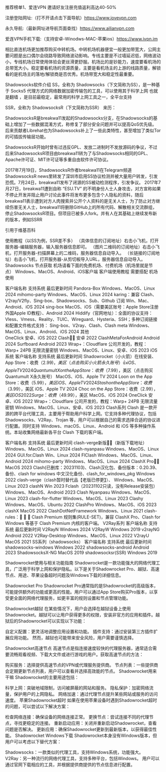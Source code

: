 推荐榜单1、爱连VPN 邀请好友注册充值返利高达40-50% 

注册登陆网址:（打不开请点击下面导航）https://www.iovevpn.com

永久导航:（最新网址进导航页面查找）https://www.ailianvpn.com

爱连VPN手机下载:（支持安卓-Winodws-MAC-苹果ios）https://www.ivpn.im

相比直连机场更加推荐购买中转机场。中转机场机器便宜一般更加带宽大，公网主要问题是出口偶尔会绕路导致网络波动影响。专线主要是不过墙延迟低，网络波动小，专线机场日常使用体验会更丝滑更舒服。机场比的是钞能力，速度要看机场的总带宽大小。稳定要看机场的资源质量，主要是看机场主的上游的线路质量，解锁看的是机场主的落地/解锁商是否优秀。机场带宽大和稳定性最重要。

Shadowsocks软件介绍
SS，全称为 Shadowsocks（下文简称为SS），是一种基于 Socks5 代理方式的网络数据加密传输包的工具，可以使用其于科学上网 也就是翻墙 ，是目前最稳定，最常用的科学上网工具之一，全平台支持

SSR，全称为 ShadowsocksR（下文简称为SSR） 来历：

ShadowsocksR是breakwa11发起的Shadowsocks分支，在Shadowsocks的基础上增加了一些数据混淆方式，称修复了部分安全问题并可以提高QoS优先级。后来贡献者Librehat也为Shadowsocks补上了一些此类特性，甚至增加了类似Tor的可插拔传输层功能。

ShadowsocksR开始时曾有过违反GPL、发放二进制时不发放源码的争议，不过后来ShadowsocksR项目由breakwa11转为了与Shadowsocks相同的GPL、Apache许可证、MIT许可证等多重自由软件许可协议。

2017年7月19日，ShadowsocksR作者breakwa11在Telegram频道ShadowsocksR news里转发了深圳市启用SS协议检测并被大量用户转发，引发恐慌。7月24日，breakwa11发布了闭源的SS被动检测程序，引发争议。 2017年7月27日，breakwa11遭到自称 “ESU.TV” 的不明身份人士人身攻击，对方宣称如果不停止开发并阻止用户讨论此事件将发布更多包含个人隐私的资料，随后breakwa11表示遭到对方人肉搜索并公开个人资料的是无关人士，为了防止对方继续伤害无关人士，breakwa11将删除GitHub上的所有代码、解散相关交流群组，停止ShadowsocksR项目。但项目已被多人fork。并有人在其基础上继续发布新的版本，例如SSRR

引用于维基百科

使用教程（以SS为例，SSR差不多）
（具体信息的订阅地址）右击小飞机，打开服务器-编辑服务器，输入服务器信息即可。
（图片二维码的订阅地址）右击小飞机，打开服务器-扫描屏幕上的二维码，服务器信息自动导入。
（长链接的订阅地址）右击小飞机，打开服务器-从剪切板导入URL，服务器信息自动导入。
Shadowsocks 节点获取
机场请看下面的免费机场、付费机场（机场里就是节点）
Windows、MacOS、Android、iOS客户端
客户端使用教程 需要搭配 机场 使用

客户端名称	支持系统	最后更新时间
Pandora-Box	Windows、MacOS、Linux	2024
mihomo-party	Windows、MacOS、Linux	2024
karing：兼容 Clash、V2ray/V2fly、Sing-box、Shadowsocks、Sub、Github 订阅	Win、Mac、Android、iOS	2024
sing-box	MacOS、iOS（需要美区账号：Apple Store注册外国Apple ID教程）、Android	2024
Hiddify（官网地址）：全面的协议支持：Vless、Vmess、Reality、TUIC、Wireguard、Hysteria、SSH；多种订阅链接和配置文件格式支持： Sing-box、V2ray、Clash、Clash meta	Windows、MacOS、Linux、Android、iOS	2024
其他	
OneClick	安卓、iOS	2022
Clash👍🏻	安卓	2022
ClashMetaForAndroid	Android	2024
Surfboard	Android	2023
Wrap+：Cloudflare 公司开发的，教程：Warp+ 24PB 无限流量密钥	Windows、MacOS、Linux、安卓、iOS	2023
iOS系统
客户端名称	支持系统	最后更新时间
Shadowrocket（小火箭）在线安装、App Store：收费（$2.99)，美区（点击购买小火箭永久账号）👍	iOS、Apple TV	2024
Quantumult X on the App Store：收费（$7.99），美区（点击购买Quantumult X永久账号）	MacOS、iOS、Apple TV	2024
Loon on the App Store：收费（$5.99），美区	iOS、Apple TV	2024
Stash on the App Store：收费（$3.99），美区	iOS、Apple TV	2024
Choc on the App Store：收费（$2.99），美区	iOS	2022
Surge：收费（$49.99），美区	MacOS、iOS	2024
OneClick	安卓、iOS	2022
Wrap+：Cloudflare 公司开发的，教程：Warp+ 24PB 无限流量密钥	Windows、MacOS、Linux、安卓、iOS	2023
Clash系列
Clash 是一款开源的跨平台代理工具，主要用于帮助用户科学上网。它支持多种代理协议，包括 Shadowsocks、V2Ray、Trojan 等，用户可以根据自己的需求选择合适的协议进行配置。同时支持 Windows、macOS、Linux、Android 和 iOS 等多种操作系统。本站收集网络最新各平台 Clash 下载的客户端。

客户端名称	支持系统	最后更新时间
clash-verge新版👍🏻（新版下载地址）	Windows、MacOS、Linux	2024
clash-nyanpasu	Windows、MacOS、Linux	2024
GUI.for.Clash	Win、Linux	2024
FlClash	Windows、MacOS、Linux、Android	2024
mihomo-party	Windows、MacOS、Linux	2024
ClashX Pro👍🏻	MacOS	2023
Clash(已删库：20231103)、Clash汉化包、备份版本：0.20.39、备份、clash for windows 中文汉化备份、clash_for_windows_pkg	Windows	2022
clash-verge（clash暂时替代品【老版已停更】）、	Windows、MacOS、Linux	2023
clashN	Win	2023
Fclash（20231102只读，没有Release安装包）	Windows、MacOS、Android	2023
Clash Nyanpasu	Windows、MacOS、Linux	2023
clash-for-flutter	Windows、MacOS、Linux	2023
Clashy	Windows、MacOS、Ubuntu	2022
ClashPro	Windows、MacOS、iOS	2023
clashX	MacOS	2022
ClashDotNetFramework	Windows、Linux	2021
clash-rules：🦄️ 🎃 👻 Clash Premium 规则集(RULE-SET)，兼容 ClashX Pro、Clash for Windows 等基于 Clash Premium 内核的客户端。
V2Ray系列
客户端名称	支持系统	最后更新时间
V2RayN	Windows	2024
V2RayW	Windows	2019
v2rayNG	Android	2022
V2Ray-Desktop	Windows、MacOS、Linux	2022
V2rayU	MacOS	2021
SS系列（shadowsocks）
客户端名称	支持系统	最后更新时间
shadowsocks-windows	Windows	2022
shadowsocks-android	Android	2023
ShadowsocksX-NG	MacOS	2019
shadowsocksr(SSR)	Windows	2019

Shadowrocket使用与相关功能指南
Shadowrocket是一款功能强大的网络代理工具，广泛用于科学上网和保护隐私。以下是关于Shadowrocket Pro、越狱、高速节点、用途、苹果设备超时问题及Windows下载的详细信息。

Shadowrocket Pro
Shadowrocket Pro通常指的是Shadowrocket的高级版本，可能提供额外的功能或更高的性能。用户可以通过App Store购买Pro版本，以享受更全面的网络代理服务，如更丰富的规则设置和节点管理功能。

Shadowrocket越狱
在某些情况下，用户会选择在越狱设备上使用Shadowrocket。越狱可以让用户获得更多的权限，安装非官方的应用和插件。越狱后的Shadowrocket可以实现以下功能：

自定义配置：更灵活地调整应用设置和功能。
插件支持：通过安装第三方插件扩展应用功能。
然而，越狱也可能带来安全风险，用户需要谨慎选择。

Shadowrocket高速节点
高速节点是指连接速度较快的代理服务器，通常适合需要流畅观看视频、下载大文件或进行游戏的用户。获取高速节点的方法：

购买服务：选择提供高速节点的VPN或代理服务提供商。
节点列表：一些提供商会定期更新节点列表，用户可以查看并选择高效能的节点。
Shadowrocket用来干嘛
Shadowrocket的主要用途包括：

科学上网：突破地域限制，访问被屏蔽的网站和服务。
隐私保护：加密网络流量，保护用户的上网隐私。
网络加速：通过代理节点提升某些网站或服务的访问速度。
苹果Shadowrocket超时
如果在使用苹果设备时遇到Shadowrocket超时的问题，可以尝试以下解决方案：

检查网络连接：确保设备的网络连接正常。
更换节点：尝试连接不同的代理节点，寻找更稳定的连接。
重新启动应用：关闭并重新启动Shadowrocket，查看问题是否解决。
更新应用：确保Shadowrocket更新到最新版本，以获得最佳性能。
Shadowrocket Windows下载
Shadowrocket本身没有Windows版本，但用户可以考虑以下替代方案：

Shadowsocks：一款类似的代理工具，支持Windows系统，功能强大。
V2Ray：另一种流行的网络代理工具，支持多种平台，包括Windows。
用户可以通过官网下载相应的工具，并根据提供商提供的节点信息进行配置。
